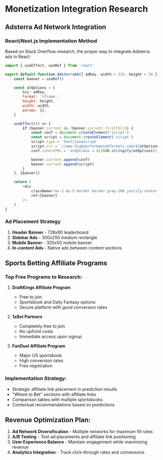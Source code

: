 # Monetization Integration Research

## Adsterra Ad Network Integration

### React/Next.js Implementation Method
Based on Stack Overflow research, the proper way to integrate Adsterra ads in React:

```javascript
import { useEffect, useRef } from 'react'

export default function AdsterraAd({ adKey, width = 320, height = 50 }) {
    const banner = useRef()

    const atOptions = {
        key: adKey,
        format: 'iframe',
        height: height,
        width: width,
        params: {},
    }

    useEffect(() => {
        if (banner.current && !banner.current.firstChild) {
            const conf = document.createElement('script')
            const script = document.createElement('script')
            script.type = 'text/javascript'
            script.src = `//www.highperformancedformats.com/${atOptions.key}/invoke.js`
            conf.innerHTML = `atOptions = ${JSON.stringify(atOptions)}`

            banner.current.append(conf)
            banner.current.append(script)
        }
    }, [banner])

    return (
        <div 
            className="mx-2 my-5 border border-gray-200 justify-center items-center text-white text-center" 
            ref={banner}
        />
    )
}
```

### Ad Placement Strategy
1. **Header Banner** - 728x90 leaderboard
2. **Sidebar Ads** - 300x250 medium rectangle
3. **Mobile Banner** - 320x50 mobile banner
4. **In-content Ads** - Native ads between content sections

## Sports Betting Affiliate Programs

### Top Free Programs to Research:
1. **DraftKings Affiliate Program**
   - Free to join
   - Sportsbook and Daily Fantasy options
   - Secure platform with good conversion rates

2. **1xBet Partners**
   - Completely free to join
   - No upfront costs
   - Immediate access upon signup

3. **FanDuel Affiliate Program**
   - Major US sportsbook
   - High conversion rates
   - Free registration

### Implementation Strategy:
- Strategic affiliate link placement in prediction results
- "Where to Bet" sections with affiliate links
- Comparison tables with multiple sportsbooks
- Contextual recommendations based on predictions

## Revenue Optimization Plan:
1. **Ad Network Diversification** - Multiple networks for maximum fill rates
2. **A/B Testing** - Test ad placements and affiliate link positioning
3. **User Experience Balance** - Maintain engagement while maximizing revenue
4. **Analytics Integration** - Track click-through rates and conversions
